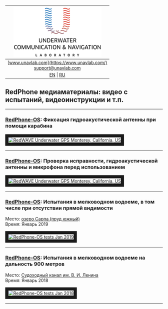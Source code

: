 | ![logo](/documentation/sm_logo.png) |
| :---: |
| [www.unavlab.com](https://www.unavlab.com/) <br/> [support@unavlab.com](mailto:support@unavlab.com) |
| [EN](/documentation/EN/RedPhone/media.md) \| [RU](/documentation/RU/RedPhone/media.md) |

## RedPhone медиаматериалы: видео с испытаний, видеоинструкции и т.п.

_______

### [RedPhone-OS](/documentation/RU/RedPhone/RedPhone_OS_Specification_ru.md): Фиксация гидроакустической антенны при помощи карабина  

<a href="https://youtu.be/_2PoVsB1wEY" 
target="_blank"><img src="http://img.youtube.com/vi/_2PoVsB1wEY/0.jpg" 
alt="RedWAVE Underwater GPS Monterey, California, US" width="240" height="180" border="10" /></a>  

_______

### [RedPhone-OS](/documentation/RU/RedPhone/RedPhone_OS_Specification_ru.md): Проверка исправности, гидроакустической антенны и микрофона перед использованием  

<a href="https://youtu.be/_2PoVsB1wEY" 
target="_blank"><img src="http://img.youtube.com/vi/_2PoVsB1wEY/0.jpg" 
alt="RedWAVE Underwater GPS Monterey, California, US" width="240" height="180" border="10" /></a>  

_______

### [RedPhone-OS](/documentation/RU/RedPhone/RedPhone_OS_Specification_ru.md): Испытания в мелководном водоеме, в том числе при отсутствии прямой видимости

Место: [озеро Сарпа (пруд южный)](https://goo.gl/maps/Gh1CoB7WbeRyds6T8)  
Время: Январь 2019

<a href="https://youtu.be/Q7X9R5FQ240" 
target="_blank"><img src="http://img.youtube.com/vi/Q7X9R5FQ240/0.jpg" 
alt="RedPhone-OS tests Jan 2019" width="240" height="180" border="10" /></a>  

______  

### [RedPhone-OS](/documentation/RU/RedPhone/RedPhone_OS_Specification_ru.md): Испытания в мелководном водоеме на дальность 900 метров

Место: [Судоходный канал им. В. И. Ленина](https://goo.gl/maps/ccKqmdcb5jeUcaEZ9)  
Время: Январь 2018

<a href="https://youtu.be/_Us7q6d8KnY" 
target="_blank"><img src="http://img.youtube.com/vi/_Us7q6d8KnY/0.jpg" 
alt="RedPhone-OS tests Jan 2018" width="240" height="180" border="10" /></a>  

______  


